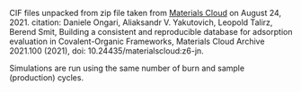 CIF files unpacked from zip file taken from [Materials Cloud](https://archive.materialscloud.org/record/2021.100) on August 24, 2021.
citation:
Daniele Ongari, Aliaksandr V. Yakutovich, Leopold Talirz, Berend Smit, Building a consistent and reproducible database for adsorption evaluation in Covalent-Organic Frameworks, Materials Cloud Archive 2021.100 (2021), doi: 10.24435/materialscloud:z6-jn.

Simulations are run using the same number of burn and sample (production) cycles.
